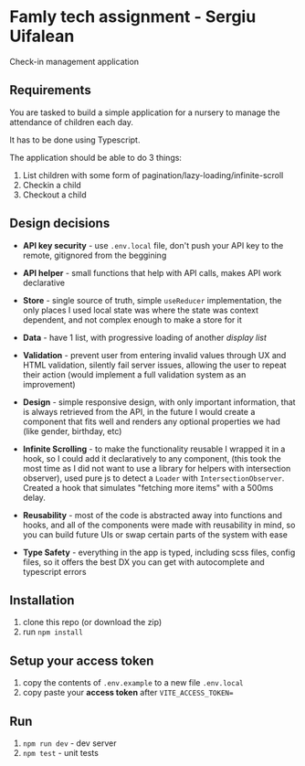 # Famly tech assignment - Sergiu Uifalean
Check-in management application

## Requirements

You are tasked to build a simple application for a nursery to manage the attendance of children each day.

It has to be done using Typescript.

The application should be able to do 3 things:

1. List children with some form of pagination/lazy-loading/infinite-scroll
2. Checkin a child
3. Checkout a child

## Design decisions

-   **API key security** - use `.env.local` file, don't push your API key to the remote, gitignored from the beggining

-   **API helper** - small functions that help with API calls, makes API work declarative

-   **Store** - single source of truth, simple `useReducer` implementation, the only places I used local state was where the state was context dependent, and not complex enough to make a store for it

-   **Data** - have 1 list, with progressive loading of another _display list_

-   **Validation** - prevent user from entering invalid values through UX and HTML validation, silently fail server issues, allowing the user to repeat their action (would implement a full validation system as an improvement)

-   **Design** - simple responsive design, with only important information, that is always retrieved from the API, in the future I would create a component that fits well and renders any optional properties we had (like gender, birthday, etc)

-   **Infinite Scrolling** - to make the functionality reusable I wrapped it in a hook, so I could add it declaratively to any component, (this took the most time as I did not want to use a library for helpers with intersection observer), used pure js to detect a `Loader` with `IntersectionObserver`. Created a hook that simulates "fetching more items" with a 500ms delay.

-   **Reusability** - most of the code is abstracted away into functions and hooks, and all of the components were made with reusability in mind, so you can build future UIs or swap certain parts of the system with ease

-   **Type Safety** - everything in the app is typed, including scss files, config files, so it offers the best DX you can get with autocomplete and typescript errors

## Installation

1. clone this repo (or download the zip)
2. run `npm install`

## Setup your access token

1. copy the contents of `.env.example` to a new file `.env.local`
2. copy paste your **access token** after `VITE_ACCESS_TOKEN=`

## Run

1. `npm run dev` - dev server
2. `npm test` - unit tests
